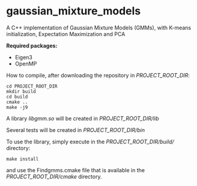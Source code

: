 # gaussian_mixture_models
A C++ implementation of Gaussian Mixture Models (GMMs), with K-means initialization, Expectation Maximization and PCA

__Required packages:__
* Eigen3
* OpenMP

How to compile, after downloading the repository in *PROJECT_ROOT_DIR*:

```
cd PROJECT_ROOT_DIR
mkdir build
cd build
cmake ..
make -j9
```

A library _libgmm.so_ will be created in *PROJECT_ROOT_DIR*_/lib_

Several tests will be created in *PROJECT_ROOT_DIR*_/bin_

To use the library, simply execute in the *PROJECT_ROOT_DIR*_/build/_ directory:

```
make install
```

and use the Findgmms.cmake file that is available in the *PROJECT_ROOT_DIR*_/cmake_ directory.
